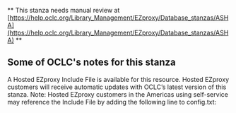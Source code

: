 ** This stanza needs manual review at [https://help.oclc.org/Library_Management/EZproxy/Database_stanzas/ASHA](https://help.oclc.org/Library_Management/EZproxy/Database_stanzas/ASHA) **

## Some of OCLC's notes for this stanza

A Hosted EZproxy Include File is available for this resource. Hosted EZproxy customers will receive automatic updates with OCLC&rsquo;s latest version of this stanza. Note: Hosted EZproxy customers in the Americas using self-service may reference the Include File by adding the following line to config.txt:

&nbsp;
